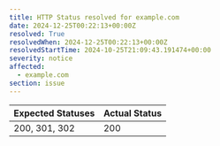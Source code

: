 ```yaml
---
title: HTTP Status resolved for example.com
date: 2024-12-25T00:22:13+00:00Z
resolved: True
resolvedWhen: 2024-12-25T00:22:13+00:00Z
resolvedStartTime: 2024-10-25T21:09:43.191474+00:00
severity: notice
affected:
  - example.com
section: issue
---
```


| Expected Statuses | Actual Status  |
|-------------------|----------------|
| 200, 301, 302 | 200 |
